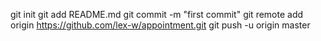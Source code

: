 git init
git add README.md
git commit -m "first commit"
git remote add origin https://github.com/lex-w/appointment.git
git push -u origin master